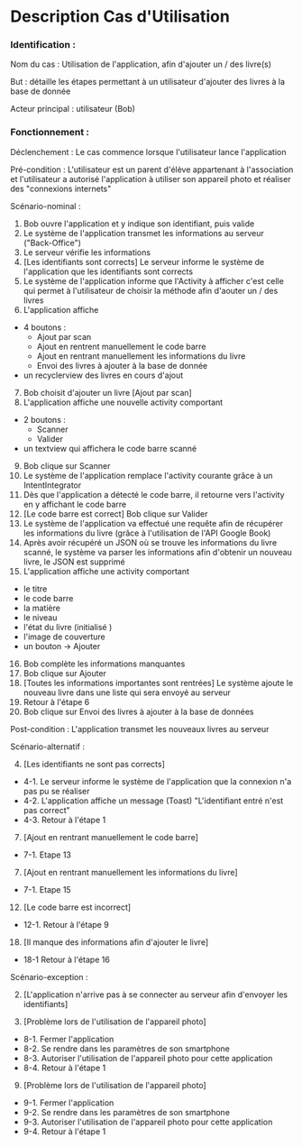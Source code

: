 # Description Cas d'Utilisation

### Identification :

Nom du cas : Utilisation de l'application, afin d'ajouter un / des livre(s)

But : détaille les étapes permettant à un utilisateur d'ajouter des livres à la base de donnée

Acteur principal : utilisateur (Bob)

### Fonctionnement :

Déclenchement : Le cas commence lorsque l'utilisateur lance l'application

Pré-condition : L'utilisateur est un parent d'élève appartenant à l'association et l'utilisateur a autorisé l'application à utiliser son appareil photo et réaliser des "connexions internets"

Scénario-nominal :
1. Bob ouvre l'application et y indique son identifiant, puis valide
2. Le système de l'application transmet les informations au serveur ("Back-Office")
3. Le serveur vérifie les informations
4. [Les identifiants sont corrects] Le serveur informe le système de l'application que les identifiants sont corrects
5. Le système de l'application informe que l'Activity à afficher c'est celle qui permet à l'utilisateur de choisir la méthode afin d'aouter un / des livres
6. L'application affiche
- 4 boutons :
  * Ajout par scan
  * Ajout en rentrent manuellement le code barre
  * Ajout en rentrant manuellement les informations du livre
  * Envoi des livres à ajouter à la base de donnée
- un recyclerview des livres en cours d'ajout
7. Bob choisit d'ajouter un livre [Ajout par scan]
8. L'application affiche une nouvelle activity comportant
- 2 boutons :
  * Scanner
  * Valider
- un textview qui affichera le code barre scanné
9. Bob clique sur Scanner
10. Le système de l'application remplace l'activity courante grâce à un IntentIntegrator
11. Dès que l'application a détecté le code barre, il retourne vers l'activity en y affichant le code barre
12. [Le code barre est correct] Bob clique sur Valider
13. Le système de l'application va effectué une requête afin de récupérer les informations du livre (grâce à l'utilisation de l'API Google Book)
14. Après avoir récupéré un JSON où se trouve les informations du livre scanné, le système va parser les informations afin d'obtenir un nouveau livre, le JSON est supprimé
15. L'application affiche une activity comportant
  * le titre
  * le code barre
  * la matière
  * le niveau
  * l'état du livre (initialisé <A PRETER>)
  * l'image de couverture
  * un bouton -> Ajouter
16. Bob complète les informations manquantes
17. Bob clique sur Ajouter
18. [Toutes les informations importantes sont rentrées] Le système ajoute le nouveau livre dans une liste qui sera envoyé au serveur
19. Retour à l'étape 6
20. Bob clique sur Envoi des livres à ajouter à la base de données

Post-condition : L'application transmet les nouveaux livres au serveur

Scénario-alternatif :

4. [Les identifiants ne sont pas corrects]
  * 4-1. Le serveur informe le système de l'application que la connexion n'a pas pu se réaliser
  * 4-2. L'application affiche un message (Toast) "L'identifiant entré n'est pas correct"
  * 4-3. Retour à l'étape 1

7. [Ajout en rentrant manuellement le code barre]
  * 7-1. Etape 13

7. [Ajout en rentrant manuellement les informations du livre]
  * 7-1. Etape 15

12. [Le code barre est incorrect]
  * 12-1. Retour à l'étape 9

18. [Il manque des informations afin d'ajouter le livre]
  * 18-1 Retour à l'étape 16

Scénario-exception :

2. [L'application n'arrive pas à se connecter au serveur afin d'envoyer les identifiants]

8. [Problème lors de l'utilisation de l'appareil photo]
  * 8-1. Fermer l'application
  * 8-2. Se rendre dans les paramètres de son smartphone
  * 8-3. Autoriser l'utilisation de l'appareil photo pour cette application
  * 8-4. Retour à l'étape 1

 9. [Problème lors de l'utilisation de l'appareil photo]
  *  9-1. Fermer l'application
  *  9-2. Se rendre dans les paramètres de son smartphone
  *  9-3. Autoriser l'utilisation de l'appareil photo pour cette application
  *  9-4. Retour à l'étape 1
